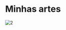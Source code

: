 #  Minhas artes

![2](https://user-images.githubusercontent.com/90910612/159940605-1feee7dd-e021-4229-a502-58b9afed8754.png)
